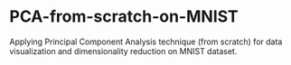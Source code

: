 # PCA-from-scratch-on-MNIST
Applying Principal Component Analysis technique (from scratch) for data visualization and dimensionality reduction on MNIST dataset.
